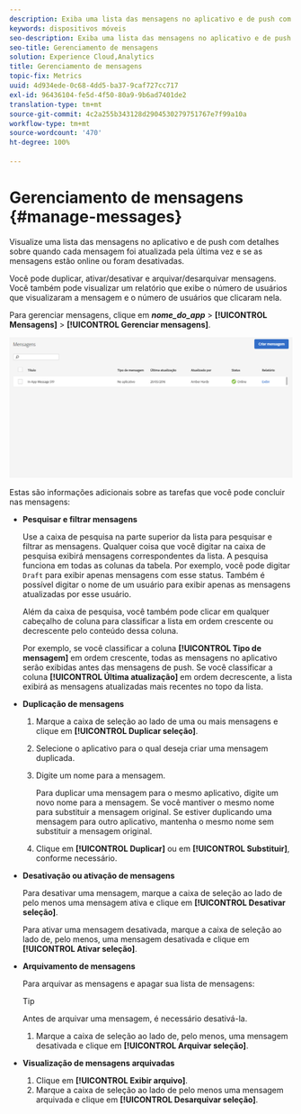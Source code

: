 ```yaml
---
description: Exiba uma lista das mensagens no aplicativo e de push com detalhes sobre quando cada mensagem foi atualizada pela última vez e se as mensagens estão online ou desativadas.
keywords: dispositivos móveis
seo-description: Exiba uma lista das mensagens no aplicativo e de push com detalhes sobre quando cada mensagem foi atualizada pela última vez e se as mensagens estão online ou desativadas.
seo-title: Gerenciamento de mensagens
solution: Experience Cloud,Analytics
title: Gerenciamento de mensagens
topic-fix: Metrics
uuid: 4d934ede-0c68-4dd5-ba37-9caf727cc717
exl-id: 96436104-fe5d-4f50-80a9-9b6ad7401de2
translation-type: tm+mt
source-git-commit: 4c2a255b343128d2904530279751767e7f99a10a
workflow-type: tm+mt
source-wordcount: '470'
ht-degree: 100%

---
```


# Gerenciamento de mensagens {#manage-messages}

Visualize uma lista das mensagens no aplicativo e de push com detalhes sobre quando cada mensagem foi atualizada pela última vez e se as mensagens estão online ou foram desativadas.

Você pode duplicar, ativar/desativar e arquivar/desarquivar mensagens. Você também pode visualizar um relatório que exibe o número de usuários que visualizaram a mensagem e o número de usuários que clicaram nela.

Para gerenciar mensagens, clique em ***nome_do_app*** > **[!UICONTROL Mensagens]** > **[!UICONTROL Gerenciar mensagens]**.

![](assets/manage_messages.png)

Estas são informações adicionais sobre as tarefas que você pode concluir nas mensagens:

* **Pesquisar e filtrar mensagens**

   Use a caixa de pesquisa na parte superior da lista para pesquisar e filtrar as mensagens. Qualquer coisa que você digitar na caixa de pesquisa exibirá mensagens correspondentes da lista. A pesquisa funciona em todas as colunas da tabela. Por exemplo, você pode digitar   `Draft` para exibir apenas mensagens com esse status. Também é possível digitar o nome de um usuário para exibir apenas as mensagens atualizadas por esse usuário.

   Além da caixa de pesquisa, você também pode clicar em qualquer cabeçalho de coluna para classificar a lista em ordem crescente ou decrescente pelo conteúdo dessa coluna.

   Por exemplo, se você classificar a coluna **[!UICONTROL Tipo de mensagem]** em ordem crescente, todas as mensagens no aplicativo serão exibidas antes das mensagens de push. Se você classificar a coluna **[!UICONTROL Última atualização]** em ordem decrescente, a lista exibirá as mensagens atualizadas mais recentes no topo da lista.

* **Duplicação de mensagens**

   1. Marque a caixa de seleção ao lado de uma ou mais mensagens e clique em **[!UICONTROL Duplicar seleção]**.
   1. Selecione o aplicativo para o qual deseja criar uma mensagem duplicada.
   1. Digite um nome para a mensagem.

      Para duplicar uma mensagem para o mesmo aplicativo, digite um novo nome para a mensagem. Se você mantiver o mesmo nome para substituir a mensagem original. Se estiver duplicando uma mensagem para outro aplicativo, mantenha o mesmo nome sem substituir a mensagem original.

   1. Clique em **[!UICONTROL Duplicar]** ou em **[!UICONTROL Substituir]**, conforme necessário.

* **Desativação ou ativação de mensagens**

   Para desativar uma mensagem, marque a caixa de seleção ao lado de pelo menos uma mensagem ativa e clique em **[!UICONTROL Desativar seleção]**.

   Para ativar uma mensagem desativada, marque a caixa de seleção ao lado de, pelo menos, uma mensagem desativada e clique em **[!UICONTROL Ativar seleção]**.

* **Arquivamento de mensagens**

   Para arquivar as mensagens e apagar sua lista de mensagens:

   >[!TIP]
   >
   >Antes de arquivar uma mensagem, é necessário desativá-la.

   1. Marque a caixa de seleção ao lado de, pelo menos, uma mensagem desativada e clique em **[!UICONTROL Arquivar seleção]**.

* **Visualização de mensagens arquivadas**

   1. Clique em **[!UICONTROL Exibir arquivo]**.
   1. Marque a caixa de seleção ao lado de pelo menos uma mensagem arquivada e clique em **[!UICONTROL Desarquivar seleção]**.
